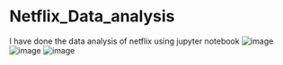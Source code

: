 # Netflix_Data_analysis
I have done the data analysis of netflix using jupyter notebook
![image](https://github.com/user-attachments/assets/0cf8046b-d5df-440c-b0ab-508707d67660)
![image](https://github.com/user-attachments/assets/e3378e1f-b063-43ec-9378-2b8d5208b2c9)
![image](https://github.com/user-attachments/assets/43b0d174-cb71-4f9e-8ec4-b343e1abe81d)


